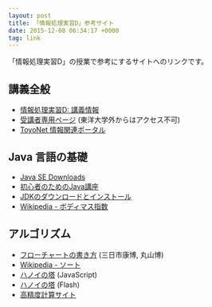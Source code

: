 ```yaml
---
layout: post
title: 「情報処理実習D」参考サイト
date: 2015-12-08 06:34:17 +0000
tag: link
---
```

「情報処理実習D」の授業で参考にするサイトへのリンクです。

## 講義全般
- [情報処理実習D: 講義情報](http://www2.toyo.ac.jp/~seki_k/johoD.html)
- [受講者専用ページ](http://www2.toyo.ac.jp/~seki_k/johoD/index.html) (東洋大学外からはアクセス不可)
- [ToyoNet 情報関連ポータル](http://www.toyo.ac.jp/site/toyonet/)

## Java 言語の基礎
- [Java SE Downloads](http://www.oracle.com/technetwork/java/javase/downloads/index.html)
- [初心者のためのJava講座](http://www.acroquest.co.jp/webworkshop/java_course/)
- [JDKのダウンロードとインストール](http://www.bohyoh.com/Java/JDK/index.html)
- [Wikipedia - ボディマス指数](https://ja.wikipedia.org/wiki/%E3%83%9C%E3%83%87%E3%82%A3%E3%83%9E%E3%82%B9%E6%8C%87%E6%95%B0)

## アルゴリズム
- [フローチャートの書き方](http://wwwpat.eng.u-toyama.ac.jp/flowchart/)  (三日市康博, 丸山博)
- [Wikipedia - ソート](https://ja.wikipedia.org/wiki/%E3%82%BD%E3%83%BC%E3%83%88)
- [ハノイの塔](http://hanoi.aimary.com/) (JavaScript)
- [ハノイの塔](http://www.sousakuba.com/flash-games/tower_of_hanoi.html) (Flash)
- [高精度計算サイト](http://keisan.casio.jp/)
